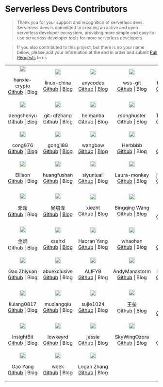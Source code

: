 # Serverless Devs Contributors

> Thank you for your support and recognition of serverless devs. Serverless devs is committed to creating an active and open serverless developer ecosystem, providing more simple and easy-to-use serverless developer tools for more serverless developers.

> If you also contributed to this project, but there is no your name below, please add your information at the end in order and submit [Pull Requests](https://github.com/Serverless-Devs/Serverless-Devs/pulls) to us

<center>
    <table>
        <tr>
            <td align="center" width="20%">
                <img src="https://avatars.githubusercontent.com/u/4457084?s=60&v=4" width="20%" style="min-width: 100px"><br>
                <p>hanxie-crypto<br><a href="https://github.com/hanxie-crypto"> Github</a> | Blog</p>
            </td>
            <td align="center" width="20%">
                <img src="https://avatars.githubusercontent.com/u/46711?v=4" width="20%" style="min-width: 100px"><br>
                <p>linux-china<br><a href="http://github.com/linux-china">Github</a> | <a href="http://rsocketbyexample.info">Blog</a></p>
            </td>
            <td align="center" width="20%">
                <img src="https://avatars.githubusercontent.com/u/21079031?v=4" width="20%" style="min-width: 100px"><br>
                <p>anycodes<br><a href="http://github.com/anycodes">Github</a> | <a href="http://faas.net.cn">Blog</a></p>
            </td>
            <td align="center" width="20%">
                <img src="https://avatars.githubusercontent.com/u/56686088?v=4" width="20%" style="min-width: 100px"><br>
                <p>wss-git<br><a href="https://github.com/wss-git">Github</a> | Blog</p>
            </td>
            <td align="center" width="20%">
                <img src="https://avatars.githubusercontent.com/u/31543505?v=4" width="20%" style="min-width: 100px"><br>
                <p>hanyang-sh<br><a href="http://github.com/hanyang-sh">Github</a> | <a href="https://hanyang-sh.github.io/">Blog</a></p>
            </td>
        </tr>
        <tr>
            <td align="center" width="20%">
                <img src="https://avatars.githubusercontent.com/u/2697433?v=4" width="20%" style="min-width: 100px"><br>
                <p>dengshenyu<br><a href="https://github.com/dengshenyu"> Github</a> | <a href="http://www.dengshenyu.com">Blog</a></p>
            </td>
            <td align="center" width="20%">
                <img src="https://avatars.githubusercontent.com/u/52195264?v=4" width="20%" style="min-width: 100px"><br>
                <p>git-qfzhang<br><a href="http://github.com/git-qfzhang">Github</a> | Blog</p>
            </td>
            <td align="center" width="20%">
                <img src="https://avatars.githubusercontent.com/u/5129967?v=4" width="20%" style="min-width: 100px"><br>
                <p>heimanba<br><a href="https://avatars.githubusercontent.com/u/5129967?v=4">Github</a> | Blog</p>
            </td>
            <td align="center" width="20%">
                <img src="https://avatars.githubusercontent.com/u/10919599?v=4" width="20%" style="min-width: 100px"><br>
                <p>rsonghuster<br><a href="https://github.com/rsonghuster">Github</a> | Blog</p>
            </td>
            <td align="center" width="20%">
                <img src="https://avatars.githubusercontent.com/u/5166366?v=4" width="20%" style="min-width: 100px"><br>
                <p>Tang Xianbin<br><a href="http://github.com/XianB">Github</a> | <a href="https://hanyang-sh.github.io/">Blog</a></p>
            </td>
        </tr>
        <tr>
            <td align="center" width="20%">
                <img src="https://avatars.githubusercontent.com/u/13564730?v=4" width="20%" style="min-width: 100px"><br>
                <p>cong876<br><a href="https://github.com/cong876"> Github</a> | <a href="http://cong876.github.io/">Blog</a></p>
            </td>
            <td align="center" width="20%">
                <img src="https://avatars.githubusercontent.com/u/43135116?v=4" width="20%" style="min-width: 100px"><br>
                <p>gongjl88<br><a href="http://github.com/gongjl88">Github</a> | <a href="https://www.blog.loveapple.top"> Blog </a></p>
            </td>
            <td align="center" width="20%">
                <img src="https://avatars.githubusercontent.com/u/21334770?v=4" width="20%" style="min-width: 100px"><br>
                <p>wangbow<br><a href="http://github.com/wangbow">Github</a> | <a href="https://juejin.im/user/58e8a667ac502e4957bcddbe">Blog</a></p>
            </td>
            <td align="center" width="20%">
                <img src="https://avatars.githubusercontent.com/u/30379999?v=4" width="20%" style="min-width: 100px"><br>
                <p>Herbbbb<br><a href="https://github.com/Herbbbb">Github</a> | Blog</p>
            </td>
            <td align="center" width="20%">
                <img src="https://avatars.githubusercontent.com/u/62200750?v=4" width="20%" style="min-width: 100px"><br>
                <p>janw<br><a href="http://github.com/jjangww">Github</a> | Blog</p>
            </td>
        </tr>
        <tr>
            <td align="center" width="20%">
                <img src="https://avatars.githubusercontent.com/u/48934955?v=4" width="20%" style="min-width: 100px"><br>
                <p>Ellison<br><a href="https://github.com/coco-super"> Github</a> | Blog</p>
            </td>
            <td align="center" width="20%">
                <img src="https://avatars.githubusercontent.com/u/23737468?v=4" width="20%" style="min-width: 100px"><br>
                <p>huangfushan<br><a href="https://github.com/huangfushan"> Github</a> | Blog</p>
            </td>
            <td align="center" width="20%">
                <img src="https://avatars.githubusercontent.com/u/84389274?v=4" width="20%" style="min-width: 100px"><br>
                <p>siyuniuali<br><a href="https://github.com/siyuniuali"> Github</a> | Blog</p>
            </td>
            <td align="center" width="20%">
                <img src="https://avatars.githubusercontent.com/u/85347842?v=4" width="20%" style="min-width: 100px"><br>
                <p>Laura-monkey<br><a href="https://github.com/Laura-monkey"> Github</a> | Blog</p>
            </td>
            <td align="center" width="20%">
                <img src="https://avatars.githubusercontent.com/u/85340348?v=4" width="20%" style="min-width: 100px"><br>
                <p>jingyan0705<br><a href="https://github.com/jingyan0705"> Github</a> | Blog</p>
            </td>
        </tr>
         <tr>
            <td align="center" width="20%">
                <img src="https://avatars.githubusercontent.com/u/16363180?v=4" width="20%" style="min-width: 100px"><br>
                <p>邓超<br><a href="https://github.com/DevDengChao"> Github</a> | Blog</p>
            </td>
             <td align="center" width="20%">
                <img src="https://avatars.githubusercontent.com/u/24624391?v=4" width="20%" style="min-width: 100px"><br>
                <p>吴培泽<br><a href="https://github.com/wupz-repo"> Github</a> | <a href="https://wupeize.com">Blog</a></p>
            </td>
             <td align="center" width="20%">
                <img src="https://avatars.githubusercontent.com/u/18051618?v=4" width="20%" style="min-width: 100px"><br>
                <p>xiezht<br><a href="https://github.com/xiezht"> Github</a> | <a href="https://wupeize.com">Blog</a></p>
            </td>
             <td align="center" width="20%">
                <img src="https://avatars.githubusercontent.com/u/10382462?v=4" width="20%" style="min-width: 100px"><br>
                <p>Bingqing Wang<br><a href="https://github.com/bingtsingw"> Github</a> | Blog </p>
            </td>
              <td align="center" width="20%">
                <img src="https://avatars.githubusercontent.com/u/7664030?v=4" width="20%" style="min-width: 100px"><br>
                <p>Wang Gechao<br><a href="https://github.com/GotzeWong"> Github</a> | Blog </p>
            </td>
        </tr>
        <tr>
            <td align="center" width="20%">
                <img src="https://avatars.githubusercontent.com/u/6525544?v=4" width="20%" style="min-width: 100px"><br>
                <p>金炳<br><a href="https://github.com/stone-jin"> Github</a> | <a href="https://www.fedfans.com">Blog</a></p>
            </td>
            <td align="center" width="20%">
                <img src="https://avatars.githubusercontent.com/u/21330840?v=4" width="20%" style="min-width: 100px"><br>
                <p>xsahxl<br><a href="https://github.com/xsahxl"> Github</a> | <a href="https://github.com/xsahxl/">Blog</a></p>
            </td>
            <td align="center" width="20%">
                <img src="https://avatars.githubusercontent.com/u/626967?v=4" width="20%" style="min-width: 100px"><br>
                <p>Haoran Yang<br><a href="https://github.com/hryang"> Github</a> | Blog</p>
            </td>
            <td align="center" width="20%">
                <img src="https://avatars.githubusercontent.com/u/53770230?v=4" width="20%" style="min-width: 100px"><br>
                <p>whaohan<br><a href="https://github.com/whaohan"> Github</a> | Blog</p>
            </td>
            <td align="center" width="20%">
                <img src="https://avatars.githubusercontent.com/u/39087996?v=4" width="20%" style="min-width: 100px"><br>
                <p>JasonLam<br><a href="https://github.com/JasonLamv-t"> Github</a> | <a href="http://jasonlam.cc/">Blog</a></p>
            </td>
        </tr>
         <tr>
            <td align="center" width="20%">
                <img src="https://avatars.githubusercontent.com/u/23239892?v=4" width="20%" style="min-width: 100px"><br>
                <p>Gao Zhiyuan<br><a href="https://github.com/alapha23"> Github</a> | Blog</p>
             </td>
             <td align="center" width="20%">
                <img src="https://avatars.githubusercontent.com/u/16589915?v=4" width="20%" style="min-width: 100px"><br>
                <p>abuexclusive<br><a href="https://github.com/abuexclusive"> Github</a> | Blog</p>
             </td>
             <td align="center" width="20%">
                <img src="https://avatars.githubusercontent.com/u/43059886?v=4" width="20%" style="min-width: 100px"><br>
                <p>ALIFYB<br><a href="https://github.com/ALIFYB"> Github</a> | Blog</p>
             </td>
             <td align="center" width="20%">
                <img src="https://avatars.githubusercontent.com/u/16112202?v=4" width="20%" style="min-width: 100px"><br>
                <p>AndyManastorm<br><a href="https://github.com/AndyManastorm"> Github</a> | Blog</p>
             </td>
             <td align="center" width="20%">
                <img src="https://avatars.githubusercontent.com/u/87457323?v=4" width="20%" style="min-width: 100px"><br>
                <p>helloyonger<br><a href="https://github.com/helloyonger"> Github</a> | Blog</p>
             </td>
        </tr>
        <tr>
            <td align="center" width="20%">
                <img src="https://avatars.githubusercontent.com/u/38310830?v=4" width="20%" style="min-width: 100px"><br>
                <p>liulang0817<br><a href="https://github.com/liulang0817"> Github</a> | Blog</p>
             </td>
             <td align="center" width="20%">
                <img src="https://avatars.githubusercontent.com/u/11471925?v=4" width="20%" style="min-width: 100px"><br>
                <p>muxiangqiu<br><a href="https://github.com/muxiangqiu"> Github</a> | Blog</p>
             </td>
             <td align="center" width="20%">
                <img src="https://avatars.githubusercontent.com/u/24456528?v=4" width="20%" style="min-width: 100px"><br>
                <p>sujie1024<br><a href="https://github.com/sujie1024"> Github</a> | Blog</p>
             </td>
             <td align="center" width="20%">
                <img src="https://avatars.githubusercontent.com/u/20966000?v=4" width="20%" style="min-width: 100px"><br>
                <p>王垒<br><a href="https://github.com/wangbricks"> Github</a> | Blog</p>
             </td>
             <td align="center" width="20%">
                <img src="https://avatars.githubusercontent.com/u/4948057?v=4" width="20%" style="min-width: 100px"><br>
                <p>Yousong Zhou<br><a href="https://github.com/yousong"> Github</a> | Blog</p>
             </td>
        </tr>
        <tr>
            <td align="center" width="20%">
                <img src="https://avatars.githubusercontent.com/u/3947771?v=4" width="20%" style="min-width: 100px"><br>
                <p>InsightBit<br><a href="https://github.com/insight-bit"> Github</a> | Blog</p>
             </td>
             <td align="center" width="20%">
                <img src="https://avatars.githubusercontent.com/u/5763215?v=4" width="20%" style="min-width: 100px"><br>
                <p>lowkeyrd<br><a href="https://github.com/lowkeyrd"> Github</a> | Blog</p>
             </td>
             <td align="center" width="20%">
                <img src="https://avatars.githubusercontent.com/u/45677661?v=4" width="20%" style="min-width: 100px"><br>
                <p>jessie<br><a href="https://github.com/jessie123jiang"> Github</a> | Blog</p>
             </td>
             <td align="center" width="20%">
                <img src="https://avatars.githubusercontent.com/u/91404839?v=4" width="20%" style="min-width: 100px"><br>
                <p>SkyWingOzora<br><a href="https://github.com/SkyWingOzora"> Github</a> | Blog</p>
             </td>
             <td align="center" width="20%">
                <img src="https://avatars.githubusercontent.com/u/19836250?v=4" width="20%" style="min-width: 100px"><br>
                <p>kasey<br><a href="https://github.com/huanhunx"> Github</a> | Blog</p>
             </td>
        </tr>
        <tr>
            <td align="center" width="20%">
                <img src="https://avatars.githubusercontent.com/u/14832743?v=4" width="20%" style="min-width: 100px"><br>
                <p>Gao Yang<br><a href="https://github.com/echosoar"> Github</a> | Blog</p>
             </td>
            <td align="center" width="20%">
                <img src="https://avatars.githubusercontent.com/u/32314363?v=4" width="20%" style="min-width: 100px"><br>
                <p>week<br><a href="https://github.com/brewHouses"> Github</a> | Blog</p>
             </td>
            <td align="center" width="20%">
                <img src="https://avatars.githubusercontent.com/u/21168270?v=4" width="20%" style="min-width: 100px"><br>
                <p>Logan Zhang<br><a href="https://github.com/loganhz"> Github</a> | Blog</p>
            </td>
        </tr>
    </table>
</center>
